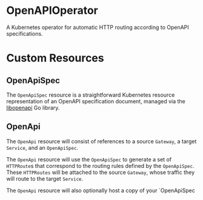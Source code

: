# OpenAPIOperator
A Kubernetes operator for automatic HTTP routing according to OpenAPI specifications. 

# Custom Resources 
## OpenApiSpec
The `OpenApiSpec` resource is a straightforward Kubernetes resource
representation of an OpenAPI specification document, managed via the [libopenapi](https://github.com/pb33f/libopenapi) Go library. 
## OpenApi
The `OpenApi` resource will consist of references to a source `Gateway`, a
target `Service`, and an `OpenApiSpec`. 

The `OpenApi` resource will use the `OpenApiSpec` to generate a set of
`HTTPRoute`s that correspond to the routing rules defined by the `OpenApiSpec`.
These `HTTPRoutes` will be attached to the source `Gateway`, whose traffic they
will route to the target `Service`. 

The `OpenApi` resource will also optionally host a copy of your `OpenApiSpec